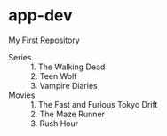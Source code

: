 # app-dev
My First Repository
<dl>
  <dt>Series</dt>
  <dd>1. The Walking Dead</dd>
   <dd>2. Teen Wolf</dd>
   <dd>3. Vampire Diaries</dd>
  <dt>Movies</dt>
  <dd>1. The Fast and Furious Tokyo Drift</dd>
  <dd>2. The Maze Runner</dd>
  <dd>3. Rush Hour</dd>
</dl>
